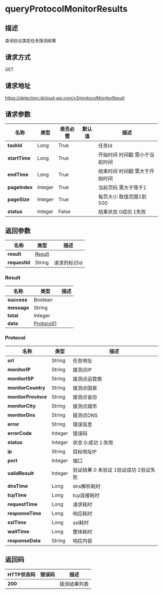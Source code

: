 # queryProtocolMonitorResults


## 描述
查询协议类型任务拨测结果

## 请求方式
GET

## 请求地址
https://detection.jdcloud-api.com/v3/protocolMonitorResult


## 请求参数
|名称|类型|是否必需|默认值|描述|
|---|---|---|---|---|
|**taskId**|Long|True| |任务Id|
|**startTime**|Long|True| |开始时间 时间戳 需小于当前时间|
|**endTime**|Long|True| |结束时间 时间戳 需大于开始时间|
|**pageIndex**|Integer|True| |当前页码 需大于等于1|
|**pageSize**|Integer|True| |每页大小 取值范围1到500|
|**status**|Integer|False| |结果状态 0成功 1失败|


## 返回参数
|名称|类型|描述|
|---|---|---|
|**result**|[Result](#result)| |
|**requestId**|String|请求的标识id|

### <div id="Result">Result</div>
|名称|类型|描述|
|---|---|---|
|**success**|Boolean| |
|**message**|String| |
|**total**|Integer| |
|**data**|[Protocol[]](#protocol)| |
### <div id="Protocol">Protocol</div>
|名称|类型|描述|
|---|---|---|
|**url**|String|任务地址|
|**monitorIP**|String|拨测点IP|
|**monitorISP**|String|拨测点运营商|
|**monitorCountry**|String|拨测点国家|
|**monitorProvince**|String|拨测点省份|
|**monitorCity**|String|拨测点城市|
|**monitorDns**|String|拨测点DNS|
|**error**|String|错误信息|
|**errorCode**|Integer|错误码|
|**status**|Integer|状态 0:成功 1:失败|
|**ip**|String|目标地址IP|
|**port**|Integer|端口|
|**validResult**|Integer|验证结果 0 未验证 1验证成功 2验证失败|
|**dnsTime**|Long|dns解析耗时|
|**tcpTime**|Long|tcp连接耗时|
|**requestTime**|Long|请求耗时|
|**responseTime**|Long|响应耗时|
|**sslTime**|Long|ssl耗时|
|**waitTime**|Long|整体耗时|
|**responseData**|String|响应内容|

## 返回码
|HTTP状态码|错误码|描述|
|---|---|---|
|**200**||拨测结果列表|
